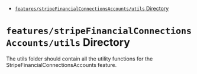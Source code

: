 <!-- START doctoc generated TOC please keep comment here to allow auto update -->
<!-- DON'T EDIT THIS SECTION, INSTEAD RE-RUN doctoc TO UPDATE -->

- [`features/stripeFinancialConnectionsAccounts/utils` Directory](#featuresstripefinancialconnectionsaccountsutils-directory)

<!-- END doctoc generated TOC please keep comment here to allow auto update -->

# `features/stripeFinancialConnectionsAccounts/utils` Directory

The utils folder should contain all the utility functions for the StripeFinancialConnectionsAccounts feature.
